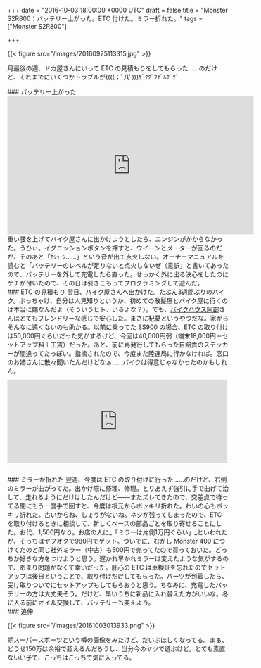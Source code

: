 
+++
date = "2016-10-03 18:00:00 +0000 UTC"
draft = false
title = "Monster S2R800：バッテリー上がった。ETC 付けた。ミラー折れた。"
tags = ["Monster S2R800"]

+++


{{< figure src="/images/20160925113315.jpg"  >}}

月最後の週、ドカ屋さんにいって ETC の見積もりをしてもらった……のだけど、それまでにいくつかトラブルが((((；ﾟДﾟ)))ｻﾞｸｸﾞﾌｹﾞﾙｸﾞｸﾞ

<div class="section">
    ### バッテリー上がった
    <iframe width="560" height="315" src="https://www.youtube.com/embed/zKlzdgrsHk0" frameborder="0" allowfullscreen=""></iframe>重い腰を上げてバイク屋さんに出かけようとしたら、エンジンがかからなかった。うひぃ。イグニッションボタンを押すと、ウイーンとメーターが回るのだが、そのあと「ｶｼｭｰﾝ……」という音が出て点火しない。オーナーマニュアルを読むと「バッテリーのレベルが足りないと点火しないぜ（意訳」と書いてあったので、バッテリーを外して充電したら直った。せっかく外に出る決心をしたのにケチが付いたので、その日は引きこもってプログラミングして遊んだ。

</div>
<div class="section">
    ### ETC の見積もり
    翌日、バイク屋さんへ出かけた。たぶん3週間ぶりのバイク。ぶっちゃけ、自分は人見知りというか、初めての散髪屋とバイク屋に行くのは本当に嫌なんだよ（そういうヒト、いるよな？）。でも、<a href="http://www.bh-abe.com/">バイクハウス阿部</a>さんはとてもフレンドリーな感じで安心した。まさに杞憂というやつだな。家からそんなに遠くないのも助かる。以前に乗ってた SS900 の場合、ETC の取り付けは50,000円ぐらいだった気がするけど、今回は40,000円弱（端末18,000円＋セットアップ料＋工賃）だった。あと、前に再発行してもらった自賠責のステッカーが間違ってたっぽい。指摘されたので、今度また陸運局に行かなければ。窓口のお姉さんに散々聞いたんだけどなぁ……バイクは得意じゃなかったのかもしれん。<iframe src="https://hatenablog-parts.com/embed?url=https%3A%2F%2Fblog.daruyanagi.jp%2Fentry%2F2016%2F09%2F10%2F050607" title="バイクのナンバープレートを落としたとき、人類はどのように対応すればよいのか - だるろぐ" class="embed-card embed-blogcard" scrolling="no" frameborder="0" style="display: block; width: 100%; height: 190px; max-width: 500px; margin: 10px 0px;"></iframe><br/>


</div>
<div class="section">
    ### ミラーが折れた
    翌週、今度は ETC の取り付けに行った……のだけど、右側のミラーが曲がってた。出かけ際に修理、修理。とりあえず強引に手で曲げて治して、走れるようにだけはしたんだけど――またズレてきたので、交差点で待ってる間にもう一度手で回すと、今度は根元からボッキリ折れた。わいの心もボッキリ折れた。古いからね、しょうがないね。ネジが残ってしまったので、ETC を取り付けるときに相談して、新しくベースの部品ごとを取り寄せることにした。お代、1,500円なり。お店の人に_「ミラーは片側1万円ぐらい」_といわれたが、そっちはヤフオクで980円でゲット。ついでに、むかし Monster 400 につけてたのと同じ社外ミラー（中古）も500円で売ってたので買っておいた。どっちか好きな方をつけようと思う。遅かれ早かれミラーは変えたような気がするので、あまり問題がなくて幸いだった。肝心の ETC は車検証を忘れたのでセットアップは後日ということで、取り付けだけしてもらった。パーツが到着したら、受け取りついでにセットアップもしてもらおうと思う。ちなみに、充電したバッテリーの方は大丈夫そう。だけど、早いうちに新品に入れ替えた方がいいな。冬に入る前にオイル交換して、バッテリーも変えよう。

</div>
<div class="section">
    ### 追伸
    

{{< figure src="/images/20161003013933.png"  >}}

期スーパースポーツという噂の画像をみたけど、だいぶほしくなってる。まぁ、どうせ150万は余裕で超えるんだろうし、当分今のヤツで遊ぶけど。とても素直ないい子で、こっちはこっちで気に入ってる。

</div>

